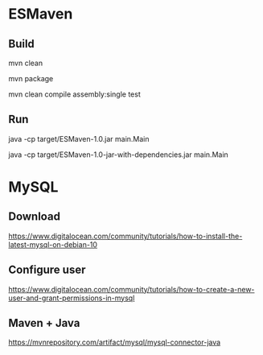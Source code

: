 # ESMaven

## Build
mvn clean

mvn package

mvn clean compile assembly:single test

## Run
java -cp target/ESMaven-1.0.jar main.Main

java -cp target/ESMaven-1.0-jar-with-dependencies.jar main.Main

# MySQL
## Download
https://www.digitalocean.com/community/tutorials/how-to-install-the-latest-mysql-on-debian-10

## Configure user
https://www.digitalocean.com/community/tutorials/how-to-create-a-new-user-and-grant-permissions-in-mysql


## Maven + Java
https://mvnrepository.com/artifact/mysql/mysql-connector-java